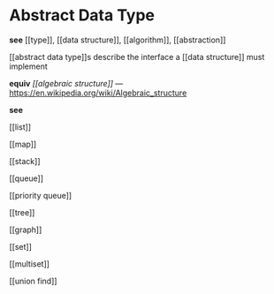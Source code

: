 # Abstract Data Type

**see** [[type]], [[data structure]], [[algorithm]], [[abstraction]]

[[abstract data type]]s describe the interface a [[data structure]] must implement

**equiv** _[[algebraic structure]]_ &mdash; <https://en.wikipedia.org/wiki/Algebraic_structure>

**see**

[[list]]

[[map]]

[[stack]]

[[queue]]

[[priority queue]]

[[tree]]

[[graph]]

[[set]]

[[multiset]]

[[union find]]
